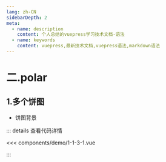 ```yaml
---
lang: zh-CN
sidebarDepth: 2
meta:
  - name: description
    content: 个人总结的vuepress学习技术文档-语法
  - name: keywords
    content: vuepress,最新技术文档,vuepress语法,markdown语法
---
```


# 二.polar

## 1.多个饼图

- 饼图背景


  <Container url="https://zhoubichuan.com/resume/demo/?type=echarts&name=1-1-3-1.vue" />

::: details 查看代码详情

<<< components/demo/1-1-3-1.vue

:::